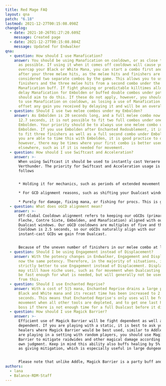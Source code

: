 ```yaml
---
title: Red Mage FAQ
layout: qna
patch: "6.18"
lastmod: 2021-12-27T00:15:08.098Z
changelog:
  - date: 2021-10-26T01:27:20.609Z
    message: Created page
  - date: 2021-12-27T00:15:08.804Z
    message: Updated for Endwalker
qna:
  - question: How should I use Manafication?
    answer: You should be using Manafication on cooldown, or as close to on cooldown
      as possible. If using it when it comes off cooldown will cause you to
      overcap your Black or White Mana, you can start a combo first and use it
      after your three melee hits, as the melee hits and finishers are
      considered two separate combos by the game. This allows you to use the
      finishers and the three melee hits from a second combo under the
      Manafication buff. If fight phasing or predictable killtimes allow you to
      delay Manafication for Embolden or buffed double combos under potion, you
      should aim to do this. If these do not apply, however, you should continue
      to use Manafication on cooldown, as losing a use of Manafication will
      offset any gain you received by delaying it and will be an overall loss.
  - question: Should I use two melee combos under my Embolden?
    answer: As Embolden is 20 seconds long, and a full melee combo now takes around
      12.7 seconds, it is not possible to fit two full combos under one
      Embolden. Your priority should be to always use one melee combo under
      Embolden. If you use Embolden after Enchanted Redoublement, it is possible
      to fit three finishers as well as a full second combo under Embolden. If
      you are able to time this with Embolden, it is good practice to do --
      however, there may be times where your first combo is better used
      elsewhere, such as if it is needed for movement.
  - question: How should I use Swiftcast and Acceleration?
    answer: >-
      When using Swiftcast it should be used to instantly cast Veraero or
      Verthunder. The priority for Swiftcast and Acceleration usage is as
      follows


      * Holding it for mechanics, such as periods of extended movement where Dualcasting would get you killed. 

      * For GCD alignment reasons, such as shifting your Dualcast windows to avoid oGCD drift or to line up better with mechanics.

      * Purely for damage, fixing mana, or fishing for procs. This is generally the smallest potency gain. It is only recommended after you have a deeper understanding of the fight and know which specific times you can afford to do this.
  - question: What does oGCD alignment mean?
    answer: >-
      Off-Global Cooldown alignment refers to keeping our oGCDs (primarily
      Fleche, Contre Sixte, Embolden, and Manafication) aligned with our
      Dualcast windows. Our oGCD cooldowns are multiples of five and the Global
      Cooldown is 2.5 seconds, so our oGCDs naturally align with our
      instant-cast GCDs we gain from Dualcast. 


      Because of the uneven number of finishers in our melee combo at level 90, every melee combo will cause these windows to flip, causing oGCD drift. Swiftcast and Acceleration will also cause our Dualcast and our hardcast windows to flip. This means that every time we do a melee combo, one use of Acceleration or Swiftcast will "re-align" our oGCDs with our Dualcast windows.
  - question: Should I be using Engagement instead of Displacement?
    answer: With the potency changes in Endwalker, Engagement and Displacement are
      now the same potency. Therefore, in the majority of situations, it is now
      strictly better to use Engagement instead of Displacement. Displacement
      may still have niche uses, such as for movement when Dualcasting will not
      be fast enough for what is needed, but will generally not be used aside
      from this.
  - question: Should I use Enchanted Reprise?
    answer: With a cost of 5|5 mana, Enchanted Reprise drains a large portion of our
      Black and White mana and its recast time has been increased to 2.5
      seconds. This means that Enchanted Reprise's only uses will be for
      movement when all other tools are depleted, and to get one last hit on a
      boss if there is not enough time for a full Dualcast before it dies.
  - question: How should I use Magick Barrier?
    answer: >-
      Efficient use of Magick Barrier will be fight dependent as well as group
      dependent. If you are playing with a static, it is best to ask your
      healers where Magick Barrier would be best used, similar to Addle. If you
      are playing in a setting with random players, you should use Magick
      Barrier to mitigate raidwides and other magical damage according to your
      own judgment. Keep in mind this ability also buffs healing by 5% as well
      as giving mitigation, which is especially useful in large dungeon pulls.


      Please note that unlike Addle, Magick Barrier is a party buff and not a boss debuff. This allows it to mitigate damage from untargetable actors that Addle cannot cover.
authors:
  - lana
  - Balance-RDM-Staff
---
```

